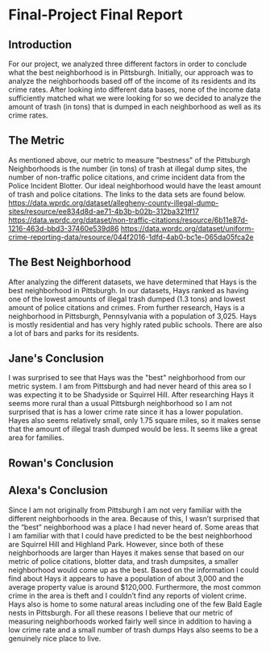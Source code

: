 # Final-Project Final Report
## Introduction 
For our project, we analyzed three different factors in order to conclude what the best neighborhood is in Pittsburgh.  Initially, our approach was to analyze the neighborhoods based off of the income of its residents and its crime rates.  After looking into different data bases, none of the income data sufficiently matched what we were looking for so we decided to analyze the amount of trash (in tons) that is dumped in each neighborhood as well as its crime rates.

## The Metric
As mentioned above, our metric to measure "bestness" of the Pittsburgh Neighborhoods is the number (in tons) of trash at illegal dump sites, the number of non-traffic police citations, and crime incident data from the Police Incident Blotter.  Our ideal neighborhood would have the least amount of trash and police citations.  The links to the data sets are found below.
https://data.wprdc.org/dataset/allegheny-county-illegal-dump-sites/resource/ee834d8d-ae71-4b3b-b02b-312ba321ff17
https://data.wprdc.org/dataset/non-traffic-citations/resource/6b11e87d-1216-463d-bbd3-37460e539d86
https://data.wprdc.org/dataset/uniform-crime-reporting-data/resource/044f2016-1dfd-4ab0-bc1e-065da05fca2e

## The Best Neighborhood
After analyzing the different datasets, we have determined that Hays is the best neighborhood in Pittsburgh.  In our datasets, Hays ranked as having one of the lowest amounts of illegal trash dumped (1.3 tons) and lowest amount of police citations and crimes.  From further research, Hays is a neighborhood in Pittsburgh, Pennsylvania with a population of 3,025. Hays is mostly residential and has very highly rated public schools.  There are also a lot of bars and parks for its residents.

## Jane's Conclusion
I was surprised to see that Hays was the "best" neighborhood from our metric system.  I am from Pittsburgh and had never heard of this area so I was expecting it to be Shadyside or Squirrel Hill.  After researching Hays it seems more rural than a usual Pittsburgh neighborhood so I am not surprised that is has a lower crime rate since it has a lower population.  Hayes also seems relatively small, only 1.75 square miles, so it makes sense that the amount of illegal trash dumped would be less.  It seems like a great area for families.

## Rowan's Conclusion

## Alexa's Conclusion
Since I am not originally from Pittsburgh I am not very familiar with the different neighborhoods in the area. Because of this, I wasn’t surprised that the “best” neighborhood was a place I had never heard of. Some areas that I am familiar with that I could have predicted to be the best neighborhood are Squirrel Hill and Highland Park. However, since both of these neighborhoods are larger than Hayes it makes sense that based on our metric of police citations, blotter data, and trash dumpsites, a smaller neighborhood would come up as the best. Based on the information I could find about Hays it appears to have a population of about 3,000 and the average property value is around $120,000. Furthermore, the most common crime in the area is theft and I couldn’t find any reports of violent crime. Hays also is home to some natural areas including one of the few Bald Eagle nests in Pittsburgh. For all these reasons I believe that our metric of measuring neighborhoods worked fairly well since in addition to having a low crime rate and a small number of trash dumps Hays also seems to be a genuinely nice place to live.     
